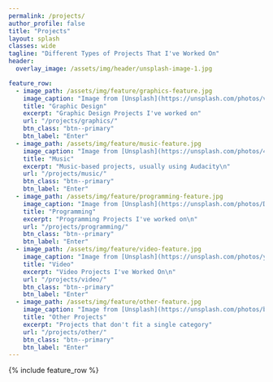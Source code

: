 ```yaml
---
permalink: /projects/
author_profile: false
title: "Projects"
layout: splash
classes: wide
tagline: "Different Types of Projects That I've Worked On"
header:
  overlay_image: /assets/img/header/unsplash-image-1.jpg

feature_row:
  - image_path: /assets/img/feature/graphics-feature.jpg
    image_caption: "Image from [Unsplash](https://unsplash.com/photos/v9vII5gV8Lw)"
    title: "Graphic Design"
    excerpt: "Graphic Design Projects I've worked on"
    url: "/projects/graphics/"
    btn_class: "btn--primary"
    btn_label: "Enter"
  - image_path: /assets/img/feature/music-feature.jpg
    image_caption: "Image from [Unsplash](https://unsplash.com/photos/4Ixm9K6TbYg)"
    title: "Music"
    excerpt: "Music-based projects, usually using Audacity\n"
    url: "/projects/music/"
    btn_class: "btn--primary"
    btn_label: "Enter"
  - image_path: /assets/img/feature/programming-feature.jpg
    image_caption: "Image from [Unsplash](https://unsplash.com/photos/DuHKoV44prg)"
    title: "Programming"
    excerpt: "Programming Projects I've worked on\n"
    url: "/projects/programming/"
    btn_class: "btn--primary"
    btn_label: "Enter"
  - image_path: /assets/img/feature/video-feature.jpg
    image_caption: "Image from [Unsplash](https://unsplash.com/photos/yk9VXp4W5-Q)"
    title: "Video"
    excerpt: "Video Projects I've Worked On\n"
    url: "/projects/video/"
    btn_class: "btn--primary"
    btn_label: "Enter"
  - image_path: /assets/img/feature/other-feature.jpg
    image_caption: "Image from [Unsplash](https://unsplash.com/photos/b21Ty33CqVs)"
    title: "Other Projects"
    excerpt: "Projects that don't fit a single category"
    url: "/projects/other/"
    btn_class: "btn--primary"
    btn_label: "Enter"
---
```


{% include feature_row %}
